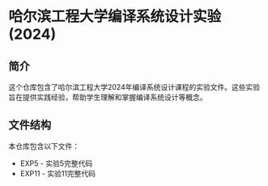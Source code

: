 # 哈尔滨工程大学编译系统设计实验 (2024)

## 简介

这个仓库包含了哈尔滨工程大学2024年编译系统设计课程的实验文件。这些实验旨在提供实践经验，帮助学生理解和掌握编译系统设计等概念。

## 文件结构

本仓库包含以下文件：

* EXP5 - 实验5完整代码
* EXP11 - 实验11完整代码

